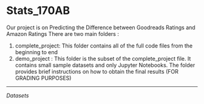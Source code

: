 # Stats_170AB
Our project is on Predicting the Difference between Goodreads Ratings and Amazon Ratings
There are two main folders :
1. complete_project: This folder contains all of the full code files from the beginning to end 
2. demo_project : This folder is the subset of the complete_project file. It contains small sample datasets and only Jupyter Notebooks.
   The folder provides brief instructions on how to obtain the final results (FOR GRADING PURPOSES)

---

*Datasets*
